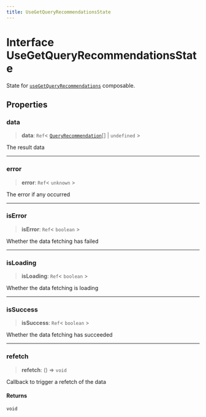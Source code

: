 ```yaml
---
title: UseGetQueryRecommendationsState
---
```


# Interface UseGetQueryRecommendationsState

State for [`useGetQueryRecommendations`](../generative-ai/function.useGetQueryRecommendations.md) composable.

## Properties

### data

> **data**: `Ref`\< [`QueryRecommendation`](interface.QueryRecommendation.md)[] \| `undefined` \>

The result data

***

### error

> **error**: `Ref`\< `unknown` \>

The error if any occurred

***

### isError

> **isError**: `Ref`\< `boolean` \>

Whether the data fetching has failed

***

### isLoading

> **isLoading**: `Ref`\< `boolean` \>

Whether the data fetching is loading

***

### isSuccess

> **isSuccess**: `Ref`\< `boolean` \>

Whether the data fetching has succeeded

***

### refetch

> **refetch**: () => `void`

Callback to trigger a refetch of the data

#### Returns

`void`
